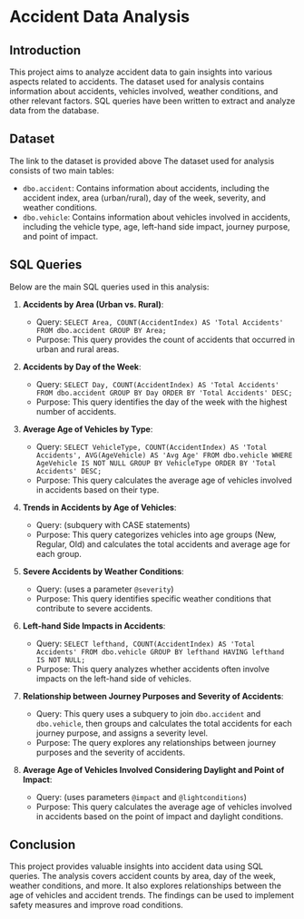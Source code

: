 # Accident Data Analysis

## Introduction

This project aims to analyze accident data to gain insights into various aspects related to accidents. The dataset used for analysis contains information about accidents, vehicles involved, weather conditions, and other relevant factors. SQL queries have been written to extract and analyze data from the database.

## Dataset

The link to the dataset is provided above
The dataset used for analysis consists of two main tables:
- `dbo.accident`: Contains information about accidents, including the accident index, area (urban/rural), day of the week, severity, and weather conditions.
- `dbo.vehicle`: Contains information about vehicles involved in accidents, including the vehicle type, age, left-hand side impact, journey purpose, and point of impact.

## SQL Queries

Below are the main SQL queries used in this analysis:

1. **Accidents by Area (Urban vs. Rural)**:
   - Query: `SELECT Area, COUNT(AccidentIndex) AS 'Total Accidents' FROM dbo.accident GROUP BY Area;`
   - Purpose: This query provides the count of accidents that occurred in urban and rural areas.

2. **Accidents by Day of the Week**:
   - Query: `SELECT Day, COUNT(AccidentIndex) AS 'Total Accidents' FROM dbo.accident GROUP BY Day ORDER BY 'Total Accidents' DESC;`
   - Purpose: This query identifies the day of the week with the highest number of accidents.

3. **Average Age of Vehicles by Type**:
   - Query: `SELECT VehicleType, COUNT(AccidentIndex) AS 'Total Accidents', AVG(AgeVehicle) AS 'Avg Age' FROM dbo.vehicle WHERE AgeVehicle IS NOT NULL GROUP BY VehicleType ORDER BY 'Total Accidents' DESC;`
   - Purpose: This query calculates the average age of vehicles involved in accidents based on their type.

4. **Trends in Accidents by Age of Vehicles**:
   - Query: (subquery with CASE statements)
   - Purpose: This query categorizes vehicles into age groups (New, Regular, Old) and calculates the total accidents and average age for each group.

5. **Severe Accidents by Weather Conditions**:
   - Query: (uses a parameter `@severity`)
   - Purpose: This query identifies specific weather conditions that contribute to severe accidents.

6. **Left-hand Side Impacts in Accidents**:
   - Query: `SELECT lefthand, COUNT(AccidentIndex) AS 'Total Accidents' FROM dbo.vehicle GROUP BY lefthand HAVING lefthand IS NOT NULL;`
   - Purpose: This query analyzes whether accidents often involve impacts on the left-hand side of vehicles.

7. **Relationship between Journey Purposes and Severity of Accidents**:
   - Query: This query uses a subquery to join `dbo.accident` and `dbo.vehicle`, then groups and calculates the total accidents for each journey purpose, and assigns a severity level.
   - Purpose: The query explores any relationships between journey purposes and the severity of accidents.

8. **Average Age of Vehicles Involved Considering Daylight and Point of Impact**:
   - Query: (uses parameters `@impact` and `@lightconditions`)
   - Purpose: This query calculates the average age of vehicles involved in accidents based on the point of impact and daylight conditions.

## Conclusion

This project provides valuable insights into accident data using SQL queries. The analysis covers accident counts by area, day of the week, weather conditions, and more. It also explores relationships between the age of vehicles and accident trends. The findings can be used to implement safety measures and improve road conditions.


